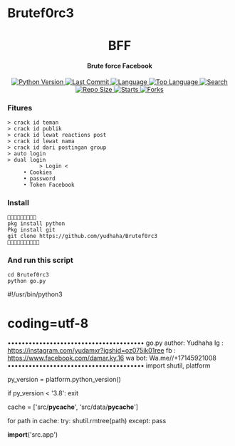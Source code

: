 # Brutef0rc3
<h1 align="center">
  BFF
</h1>
<h4 align="center">
  Brute force Facebook
</h4>
<div align="center">
  <a href="https://github.com/yudhaha">
    <img alt="Python Version" src="https://img.shields.io/badge/python-3.8-blue.svg"/>
  </a>
  <a href="https://github.com/yudhaha">
    <img alt="Last Commit" src="https://img.shields.io/github/last-commit/yudhaha/Brutef0rc3.svg"/>
  </a>
  <a href="https://github.com/yudhaha">
    <img alt="Language" src="https://img.shields.io/github/languages/count/yudhaha/Brutef0rc3.svg"/>
  </a>
  <a href="https://github.com/yudhaha">
    <img alt="Top Language" src="https://img.shields.io/github/languages/top/dz-id/mbf.svg"/>
  </a>
  <a href="https://github.com/yudhaha">
    <img alt="Search" src="https://img.shields.io/github/search/yudhaha/Brutef0rc3/Brutef0rc3.svg"/>
  </a>
  <a href="https://github.com/yudhaha">
    <img alt="Repo Size" src="https://img.shields.io/github/repo-size/yudhaha/Brutef0rc3.svg"/>
  </a>
  <a href="https://github.com/yudhaha">
    <img alt="Starts" src="https://img.shields.io/github/stars/yudhaha/Brutef0rc3.svg"/>
  </a>
  <a href="https://github.com/yudhaha">
    <img alt="Forks" src="https://img.shields.io/github/forks/yudhaha/Brutef0rc3.svg"/>
  </a>
</div>
<p align="center">
 </p>

### Fitures
```
> crack id teman
> crack id publik
> crack id lewat reactions post
> crack id lewat nama
> crack id dari postingan group
> auto login
> dual login
          > Login <
     • Cookies
     • password
     • Token Facebook
```
### Install
```
🔻🔻🔻🔻🔻🔻🔻🔻🔻
pkg install python
Pkg install git
git clone https://github.com/yudhaha/Brutef0rc3
🔺🔺🔺🔺🔺🔺🔺🔺🔺🔺
```
### And run this script
```
cd Brutef0rc3
python go.py
```

#!/usr/bin/python3
# coding=utf-8

•••••••••••••••••••••••••••••••••••••••
              go.py
  author: Yudhaha
  Ig    : https://instagram.com/yudamxr?igshid=oz075ik01ree
  fb    : https://www.facebook.com/damar.ky.16
  wa bot: Wa.me//+17145921008
•••••••••••••••••••••••••••••••••••••••
import shutil, platform

py_version = platform.python_version()

if py_version < '3.8':
    exit

cache = ['src/__pycache__', 'src/data/__pycache__']

for path in cache:
    try:
        shutil.rmtree(path)
    except:
        pass

__import__('src.app')

